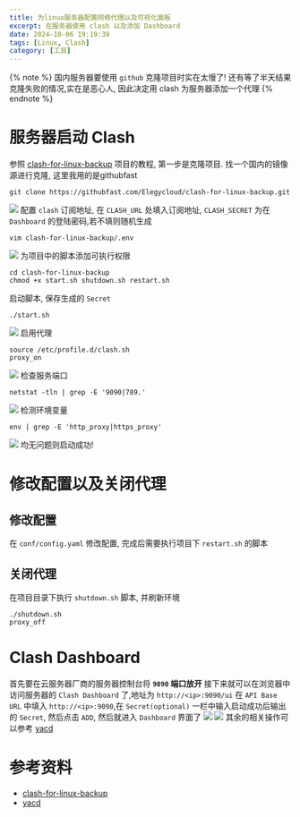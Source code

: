 ```yaml
---
title: 为linux服务器配置网络代理以及可视化面板
excerpt: 在服务器使用 clash 以及添加 Dashboard
date: 2024-10-06 19:19:39
tags: [Linux, Clash]
category: [工具]
---
```

{% note %}
国内服务器要使用 `github` 克隆项目时实在太慢了! 还有等了半天结果克隆失败的情况,实在是恶心人, 因此决定用 clash 为服务器添加一个代理
{% endnote %}
# 服务器启动 Clash
参照 [clash-for-linux-backup](https://github.com/Elegycloud/clash-for-linux-backup?tab=readme-ov-file) 项目的教程, 第一步是克隆项目.
找一个国内的镜像源进行克隆, 这里我用的是githubfast
```
git clone https://githubfast.com/Elegycloud/clash-for-linux-backup.git
```
![](https://blog-1318796820.cos.ap-shanghai.myqcloud.com/blog/202410061935377.png)
配置 `clash` 订阅地址, 在  `CLASH_URL` 处填入订阅地址, `CLASH_SECRET` 为在 `Dashboard` 的登陆密码,若不填则随机生成
```
vim clash-for-linux-backup/.env
```
![](https://blog-1318796820.cos.ap-shanghai.myqcloud.com/blog/202410061940755.png)
为项目中的脚本添加可执行权限
```
cd clash-for-linux-backup
chmod +x start.sh shutdown.sh restart.sh 
```
启动脚本, 保存生成的 `Secret`
```
./start.sh
```
![](https://blog-1318796820.cos.ap-shanghai.myqcloud.com/blog/202410061945784.png)
启用代理
```
source /etc/profile.d/clash.sh
proxy_on
```
![](https://blog-1318796820.cos.ap-shanghai.myqcloud.com/blog/202410061948952.png)
检查服务端口
```
netstat -tln | grep -E '9090|789.'
```
![](https://blog-1318796820.cos.ap-shanghai.myqcloud.com/blog/202410061949015.png)
检测环境变量
```
env | grep -E 'http_proxy|https_proxy'
```
![](https://blog-1318796820.cos.ap-shanghai.myqcloud.com/blog/202410061950973.png)
均无问题则启动成功!

# 修改配置以及关闭代理
## 修改配置
在 `conf/config.yaml` 修改配置, 完成后需要执行项目下 `restart.sh` 的脚本
## 关闭代理
在项目目录下执行 `shutdown.sh` 脚本, 并刷新环境
```
./shutdown.sh
proxy_off
```
# Clash Dashboard
首先要在云服务器厂商的服务器控制台将 **`9090` 端口放开**
接下来就可以在浏览器中访问服务器的 `Clash Dashboard` 了,地址为 `http://<ip>:9090/ui`
在 `API Base URL` 中填入 `http://<ip>:9090`,在 `Secret(optional)` 一栏中输入启动成功后输出的 `Secret`, 然后点击 `ADD`, 然后就进入 `Dashboard` 界面了
![](https://blog-1318796820.cos.ap-shanghai.myqcloud.com/blog/202410062028254.png)
![](https://blog-1318796820.cos.ap-shanghai.myqcloud.com/blog/202410062032340.png)
其余的相关操作可以参考 [yacd](https://github.com/haishanh/yacd?tab=readme-ov-file)

# 参考资料
- [clash-for-linux-backup](https://github.com/Elegycloud/clash-for-linux-backup)
- [yacd](https://github.com/haishanh/yacd?tab=readme-ov-file)
